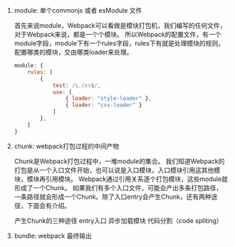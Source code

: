 1. module: 单个commonjs 或者 esModule 文件
   
   首先来说module，Webpack可以看做是模块打包机，我们编写的任何文件，对于Webpack来说，都是一个个模块。
   所以Webpack的配置文件，有一个module字段，module下有一个rules字段，rules下有就是处理模块的规则，配置哪类的模块，交由哪类loader来处理。
   
    ```js
    module: {
        rules: [
            {
                test: /\.css$/,
                use: [
                    { loader: "style-loader" }, 
                    { loader: "css-loader" }
                ]
            },
        ]
    }
    ```

2. chunk: webpack打包过程的中间产物
   
   Chunk是Webpack打包过程中，一堆module的集合。
   我们知道Webpack的打包是从一个入口文件开始，也可以说是入口模块，入口模块引用这其他模块，模块再引用模块。
   Webpack通过引用关系逐个打包模块，这些module就形成了一个Chunk。
   如果我们有多个入口文件，可能会产出多条打包路径，一条路径就会形成一个Chunk。除了入口entry会产生Chunk，还有两种途径，下面会有介绍。
   
    产生Chunk的三种途径
   entry入口
   异步加载模块
   代码分割（code spliting）


3. bundle: webpack 最终输出 